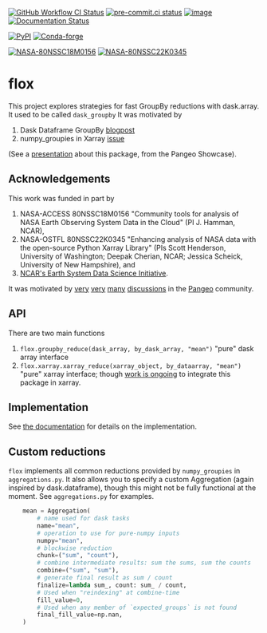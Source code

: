 [![GitHub Workflow CI Status](https://img.shields.io/github/workflow/status/dcherian/flox/CI?logo=github&style=flat)](https://github.com/dcherian/flox/actions)
[![pre-commit.ci status](https://results.pre-commit.ci/badge/github/dcherian/flox/main.svg)](https://results.pre-commit.ci/latest/github/dcherian/flox/main)
[![image](https://img.shields.io/codecov/c/github/dcherian/flox.svg?style=flat)](https://codecov.io/gh/dcherian/flox)
[![Documentation Status](https://readthedocs.org/projects/flox/badge/?version=latest)](https://flox.readthedocs.io/en/latest/?badge=latest)

[![PyPI](https://img.shields.io/pypi/v/flox.svg?style=flat)](https://pypi.org/project/flox/)
[![Conda-forge](https://img.shields.io/conda/vn/conda-forge/flox.svg?style=flat)](https://anaconda.org/conda-forge/flox)

[![NASA-80NSSC18M0156](https://img.shields.io/badge/NASA-80NSSC18M0156-blue)](https://earthdata.nasa.gov/esds/competitive-programs/access/pangeo-ml)
[![NASA-80NSSC22K0345](https://img.shields.io/badge/NASA-80NSSC22K0345-blue)](https://science.nasa.gov/open-science-overview)

# flox

This project explores strategies for fast GroupBy reductions with dask.array. It used to be called `dask_groupby`
It was motivated by

1.  Dask Dataframe GroupBy
    [blogpost](https://blog.dask.org/2019/10/08/df-groupby)
2.  numpy_groupies in Xarray
    [issue](https://github.com/pydata/xarray/issues/4473)

(See a
[presentation](https://docs.google.com/presentation/d/1YubKrwu9zPHC_CzVBhvORuQBW-z148BvX3Ne8XcvWsQ/edit?usp=sharing)
about this package, from the Pangeo Showcase).

## Acknowledgements

This work was funded in part by
1. NASA-ACCESS 80NSSC18M0156 "Community tools for analysis of NASA Earth Observing System
Data in the Cloud" (PI J. Hamman, NCAR),
2. NASA-OSTFL 80NSSC22K0345 "Enhancing analysis of NASA data with the open-source Python Xarray Library" (PIs Scott Henderson, University of Washington; Deepak Cherian, NCAR; Jessica Scheick, University of New Hampshire), and
3. [NCAR's Earth System Data Science Initiative](https://ncar.github.io/esds/).

It was motivated by [very](https://github.com/pangeo-data/pangeo/issues/266) [very](https://github.com/pangeo-data/pangeo/issues/271) [many](https://github.com/dask/distributed/issues/2602) [discussions](https://github.com/pydata/xarray/issues/2237) in the [Pangeo](https://pangeo.io) community.

## API

There are two main functions
1.  `flox.groupby_reduce(dask_array, by_dask_array, "mean")`
    "pure" dask array interface
1.  `flox.xarray.xarray_reduce(xarray_object, by_dataarray, "mean")`
    "pure" xarray interface; though [work is ongoing](https://github.com/pydata/xarray/pull/5734) to integrate this
    package in xarray.


## Implementation

See [the documentation](https://flox.readthedocs.io/en/latest/implementation.html) for details on the implementation.

## Custom reductions

`flox` implements all common reductions provided by `numpy_groupies` in `aggregations.py`.
It also allows you to specify a custom Aggregation (again inspired by dask.dataframe),
though this might not be fully functional at the moment. See `aggregations.py` for examples.

``` python
    mean = Aggregation(
        # name used for dask tasks
        name="mean",
        # operation to use for pure-numpy inputs
        numpy="mean",
        # blockwise reduction
        chunk=("sum", "count"),
        # combine intermediate results: sum the sums, sum the counts
        combine=("sum", "sum"),
        # generate final result as sum / count
        finalize=lambda sum_, count: sum_ / count,
        # Used when "reindexing" at combine-time
        fill_value=0,
        # Used when any member of `expected_groups` is not found
        final_fill_value=np.nan,
    )
```

